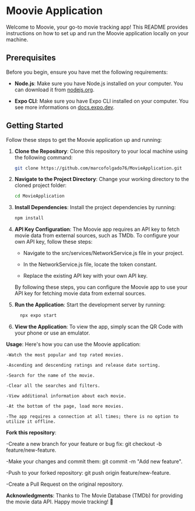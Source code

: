 # Moovie Application

Welcome to Moovie, your go-to movie tracking app! This README provides instructions on how to set up and run the Moovie application locally on your machine.

## Prerequisites

Before you begin, ensure you have met the following requirements:

- **Node.js**: Make sure you have Node.js installed on your computer. You can download it from [nodejs.org](https://nodejs.org/).

- **Expo CLI**: Make sure you have Expo CLI installed on your computer. You see more informations on [docs.expo.dev](https://docs.expo.dev/get-started/installation/).

## Getting Started

Follow these steps to get the Moovie application up and running:

1. **Clone the Repository**: Clone this repository to your local machine using the following command:

   ```bash
   git clone https://github.com/marcofolgado76/MovieApplication.git

2. **Navigate to the Project Directory**: Change your working directory to the cloned project folder:

    ```bash
   cd MovieApplication

3. **Install Dependencies**: Install the project dependencies by running:

    ```bash
   npm install

3. **API Key Configuration**:
   The Moovie app requires an API key to fetch movie data from external sources, such as TMDb. To configure your own API key, follow these steps:
   
   - Navigate to the src/services/NetworkService.js file in your project.
   
   - In the NetworkService.js file, locate the token constant.
   
   - Replace the existing API key with your own API key.
   
   By following these steps, you can configure the Moovie app to use your API key for fetching movie data from external sources.
   

4. **Run the Application**: Start the development server by running:

    ```bash
      npx expo start

5. **View the Application**: To view the app, simply scan the QR Code with your phone or use an emulator.
   

**Usage**: Here's how you can use the Moovie application:
   
   
    -Watch the most popular and top rated movies.
   
    -Ascending and descending ratings and release date sorting.
   
    -Search for the name of the movie.
   
    -Clear all the searches and filters.
    
    -View additional information about each movie. 
   
    -At the bottom of the page, load more movies.
   
    -The app requires a connection at all times; there is no option to utilize it offline.


**Fork this repository**: 

   -Create a new branch for your feature or bug fix: git checkout -b feature/new-feature.

   -Make your changes and commit them: git commit -m "Add new feature".

   -Push to your forked repository: git push origin feature/new-feature.

   -Create a Pull Request on the original repository.

**Acknowledgments**: 
   Thanks to The Movie Database (TMDb) for providing the movie data API.
   Happy movie tracking! 🎥
